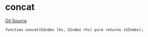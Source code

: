 # concat
[Git Source](https://github.com/lidofinance/community-staking-module/blob/3a4f57c9cf742468b087015f451ef8dce648f719/src/lib/GIndex.sol)


```solidity
function concat(GIndex lhs, GIndex rhs) pure returns (GIndex);
```


